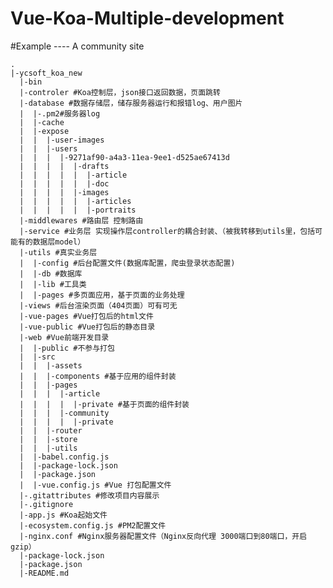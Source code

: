 # Vue-Koa-Multiple-development 
#Example  ---- A community site

    .
    |-ycsoft_koa_new
      |-bin
      |-controler #Koa控制层，json接口返回数据，页面跳转 
      |-database #数据存储层，储存服务器运行和报错log、用户图片
      |  |-.pm2#服务器log
      |  |-cache
      |  |-expose
      |  |  |-user-images
      |  |  |-users
      |  |  |  |-9271af90-a4a3-11ea-9ee1-d525ae67413d
      |  |  |  |  |-drafts
      |  |  |  |  |  |-article
      |  |  |  |  |  |-doc
      |  |  |  |  |-images
      |  |  |  |  |  |-articles
      |  |  |  |  |  |-portraits
      |-middlewares #路由层 控制路由
      |-service #业务层 实现操作层controller的耦合封装、（被我转移到utils里，包括可能有的数据层model）
      |-utils #真实业务层
      |  |-config #后台配置文件(数据库配置，爬虫登录状态配置)
      |  |-db #数据库
      |  |-lib #工具类
      |  |-pages #多页面应用，基于页面的业务处理
      |-views #后台渲染页面（404页面）可有可无
      |-vue-pages #Vue打包后的html文件
      |-vue-public #Vue打包后的静态目录
      |-web #Vue前端开发目录
      |  |-public #不参与打包
      |  |-src
      |  |  |-assets
      |  |  |-components #基于应用的组件封装
      |  |  |-pages
      |  |  |  |-article
      |  |  |  |  |-private #基于页面的组件封装
      |  |  |  |-community
      |  |  |  |  |-private
      |  |  |-router
      |  |  |-store
      |  |  |-utils
      |  |-babel.config.js
      |  |-package-lock.json
      |  |-package.json
      |  |-vue.config.js #Vue 打包配置文件
      |-.gitattributes #修改项目内容展示
      |-.gitignore
      |-app.js #Koa起始文件
      |-ecosystem.config.js #PM2配置文件
      |-nginx.conf #Nginx服务器配置文件（Nginx反向代理 3000端口到80端口，开启gzip）
      |-package-lock.json
      |-package.json
      |-README.md


